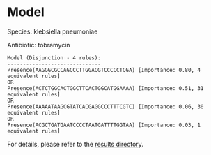 
# Model

Species: klebsiella pneumoniae

Antibiotic: tobramycin

```
Model (Disjunction - 4 rules):
------------------------------
Presence(AAGGGCGCCAGCCCTTGGACGTCCCCCTCGA) [Importance: 0.80, 4 equivalent rules]
OR
Presence(ACTCTGGCACTGGCTTCACTGGCATGGAAAA) [Importance: 0.51, 31 equivalent rules]
OR
Presence(AAAAATAAGCGTATCACGAGGCCCTTTCGTC) [Importance: 0.06, 30 equivalent rules]
OR
Presence(ACGCTGATGAATCCCCTAATGATTTTGGTAA) [Importance: 0.03, 1 equivalent rules]

```

For details, please refer to the [results directory](../../../../../results/scm_b/klebsiella+pneumoniae/tobramycin/repeat_5/).

